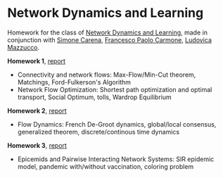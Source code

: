 # Network Dynamics and Learning

Homework for the class of [Network Dynamics and Learning](https://didattica.polito.it/pls/portal30/gap.pkg_guide.viewGap?p_cod_ins=01TXLSM&p_a_acc=2023&p_header=S&p_lang=IT&multi=N), made in conjunction with [Simone Carena](https://github.com/SimoneCarena), [Francesco Paolo Carmone](https://github.com/enfff), [Ludovica Mazzucco](https://github.com/lumazzucco).


**Homework 1**, [report](ND_Homework_1.pdf)

- Connectivity and network flows: Max-Flow/Min-Cut theorem, Matchings, Ford-Fulkerson's Algorithm
- Network Flow Optimization: Shortest path optimization and optimal transport, Social Optimum, tolls, Wardrop Equilibrium

**Homework 2**, [report](ND_Homework_2.pdf)

- Flow Dynamics: French De-Groot dynamics, global/local consensus, generalized theorem, discrete/continous time dynamics

**Homework 3**, [report](ND_Homework_3.pdf)

- Epicemids and Pairwise Interacting Network Systems: SIR epidemic model, pandemic with/without vaccination, coloring problem